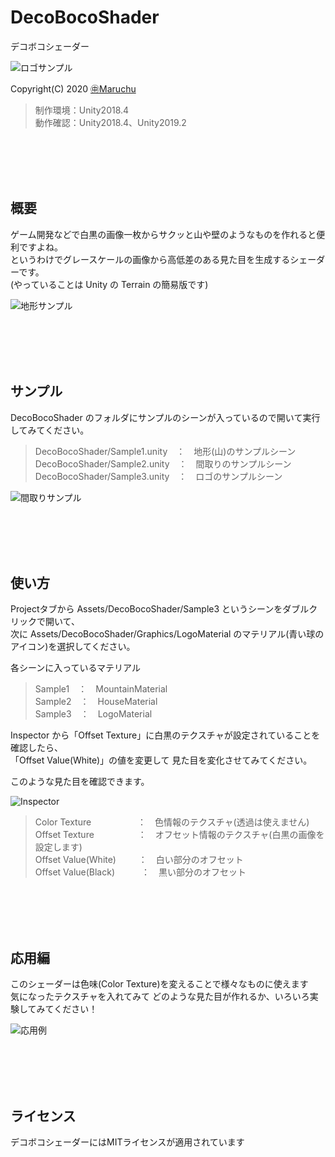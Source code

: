 ﻿# DecoBocoShader
デコボコシェーダー<br>

<img src="http://many.chu.jp/Unity/DecoBocoShader/d/Sample3.gif" alt="ロゴサンプル">

Copyright(C) 2020 [㊥Maruchu](https://twitter.com/Maruchu "㊥Maruchu")

> 制作環境：Unity2018.4<br>
> 動作確認：Unity2018.4、Unity2019.2<br>


<br><br><br><br>
## 概要

ゲーム開発などで白黒の画像一枚からサクッと山や壁のようなものを作れると便利ですよね。<br>
というわけでグレースケールの画像から高低差のある見た目を生成するシェーダーです。<br>
(やっていることは Unity の Terrain の簡易版です)

<img src="http://many.chu.jp/Unity/DecoBocoShader/d/Sample1.gif" alt="地形サンプル">


<br><br><br><br>
## サンプル

DecoBocoShader のフォルダにサンプルのシーンが入っているので開いて実行してみてください。

> DecoBocoShader/Sample1.unity　：　地形(山)のサンプルシーン<br>
> DecoBocoShader/Sample2.unity　：　間取りのサンプルシーン<br>
> DecoBocoShader/Sample3.unity　：　ロゴのサンプルシーン

<img src="http://many.chu.jp/Unity/DecoBocoShader/d/Sample2.gif" alt="間取りサンプル">


<br><br><br><br>
## 使い方

Projectタブから Assets/DecoBocoShader/Sample3 というシーンをダブルクリックで開いて、<br>
次に Assets/DecoBocoShader/Graphics/LogoMaterial のマテリアル(青い球のアイコン)を選択してください。

各シーンに入っているマテリアル<br>
> Sample1　：　MountainMaterial<br>
> Sample2　：　HouseMaterial<br>
> Sample3　：　LogoMaterial


Inspector から「Offset Texture」に白黒のテクスチャが設定されていることを確認したら、<br>
「Offset Value(White)」の値を変更して 見た目を変化させてみてください。

このような見た目を確認できます。

<img src="http://many.chu.jp/Unity/DecoBocoShader/d/Inspector1.png" alt="Inspector">

> Color Texture 　　　　　：　色情報のテクスチャ(透過は使えません)<br>
> Offset Texture　　　　　：　オフセット情報のテクスチャ(白黒の画像を設定します)<br>
> Offset Value(White)　 　 ：　白い部分のオフセット<br>
> Offset Value(Black)　　　：　黒い部分のオフセット


<br><br><br><br>
## 応用編

このシェーダーは色味(Color Texture)を変えることで様々なものに使えます<br>
気になったテクスチャを入れてみて どのような見た目が作れるか、いろいろ実験してみてください！

<img src="http://many.chu.jp/Unity/DecoBocoShader/d/Variation1.png" alt="応用例">


<br><br><br><br>
## ライセンス
デコボコシェーダーにはMITライセンスが適用されています<br>


